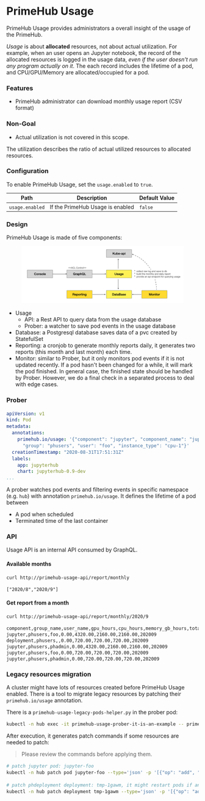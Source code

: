 # PrimeHub Usage

PrimeHub Usage provides administrators a overall insight of the usage of the PrimeHub.

_Usage_ is about **allocated** resources, not about actual utilization. For example, when an user opens an Jupyter notebook, the record of the allocated resources is logged in the usage data, _even if the user doesn't run any program actually on it_. The each record includes the lifetime of a pod, and CPU/GPU/Memory are allocated/occupied for a pod.

### Features

* PrimeHub administrator can download monthly usage report (CSV format)

### Non-Goal

* Actual utilization is not covered in this scope.

The utilization describes the ratio of actual utilized resources to allocated resources.

### Configuration

To enable PrimeHub Usage, set the `usage.enabled` to `true`.

| Path            | Description                      | Default Value |
| --------------- | -------------------------------- | ------------- |
| `usage.enabled` | If the PrimeHub Usage is enabled | `false`       |

### Design

PrimeHub Usage is made of five components:

<figure><img src="../../.gitbook/assets/primehub-usage-design.png" alt=""><figcaption></figcaption></figure>

* Usage
  * API: a Rest API to query data from the usage database
  * Prober: a watcher to save pod events in the usage database
* Database: a Postgresql database saves data of a pvc created by StatefulSet
* Reporting: a cronjob to generate monthly reports daily, it generates two reports (this month and last month) each time.
* Monitor: similar to Prober, but it only monitors pod events if it is not updated recently. If a pod hasn't been changed for a while, it will mark the pod finished. In general case, the finished state should be handled by Prober. However, we do a final check in a separated process to deal with edge cases.

### Prober

```yaml
apiVersion: v1
kind: Pod
metadata:
  annotations:
    primehub.io/usage: '{"component": "jupyter", "component_name": "jupyter-foo",
      "group": "phusers", "user": "foo", "instance_type": "cpu-1"}'
  creationTimestamp: "2020-08-31T17:51:31Z"
  labels:
    app: jupyterhub
    chart: jupyterhub-0.9-dev
...
```

A prober watches pod events and filtering events in specific namespace (e.g. `hub`) with annotation `primehub.io/usage`. It defines the lifetime of a pod between

* A pod when scheduled
* Terminated time of the last container

### API

Usage API is an internal API consumed by GraphQL.

#### Available months

```bash
curl http://primehub-usage-api/report/monthly
```

```
["2020/8","2020/9"]
```

#### Get report from a month

```bash
curl http://primehub-usage-api/report/monthly/2020/9
```

```csv
component,group_name,user_name,gpu_hours,cpu_hours,memory_gb_hours,total_hours,report_date
jupyter,phusers,foo,0.00,4320.00,2160.00,2160.00,202009
deployment,phusers,,0.00,720.00,720.00,720.00,202009
jupyter,phusers,phadmin,0.00,4320.00,2160.00,2160.00,202009
jupyter,phusers,foo,0.00,720.00,720.00,720.00,202009
jupyter,phusers,phadmin,0.00,720.00,720.00,720.00,202009
```

### Legacy resources migration

A cluster might have lots of resources created before PrimeHub Usage enabled. There is a tool to migrate legacy resources by patching their `primehub.io/usage` annotation.

There is a `primehub-usage-legacy-pods-helper.py` in the prober pod:

```bash
kubectl -n hub exec -it primehub-usage-prober-it-is-an-example -- primehub-usage-legacy-pods-helper.py
```

After execution, it generates patch commands if some resources are needed to patch:

> Please review the commands before applying them.

```sh
# patch jupyter pod: jupyter-foo
kubectl -n hub patch pod jupyter-foo --type='json' -p '[{"op": "add", "path": "/metadata/annotations/primehub.io~1usage", "value": "{\"component\": \"jupyter\", \"component_name\": \"jupyter-foo\", \"group\": \"phusers\", \"user\": \"foo\", \"instance_type\": \"cpu-1\"}"}]'

# patch phdeployment deployment: tmp-1gawm, it might restart pods if anything have changed
kubectl -n hub patch deployment tmp-1gawm --type='json' -p '[{"op": "add", "path": "/spec/template/metadata/annotations/primehub.io~1usage", "value": "{\"component\": \"deployment\", \"component_name\": \"tmp-1gawm\", \"group\": \"model-deployment-test-group\", \"user\": \"ericy\", \"instance_type\": \"cpu-tiny\"}"}]'
```
